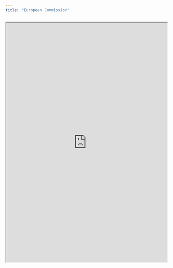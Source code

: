 ```yaml
---
title: "European Commission"
---
```




<iframe height="750" width="100%" src="https://ewelton.github.io/ktest/wiki.html#European%20Commission"></iframe>
